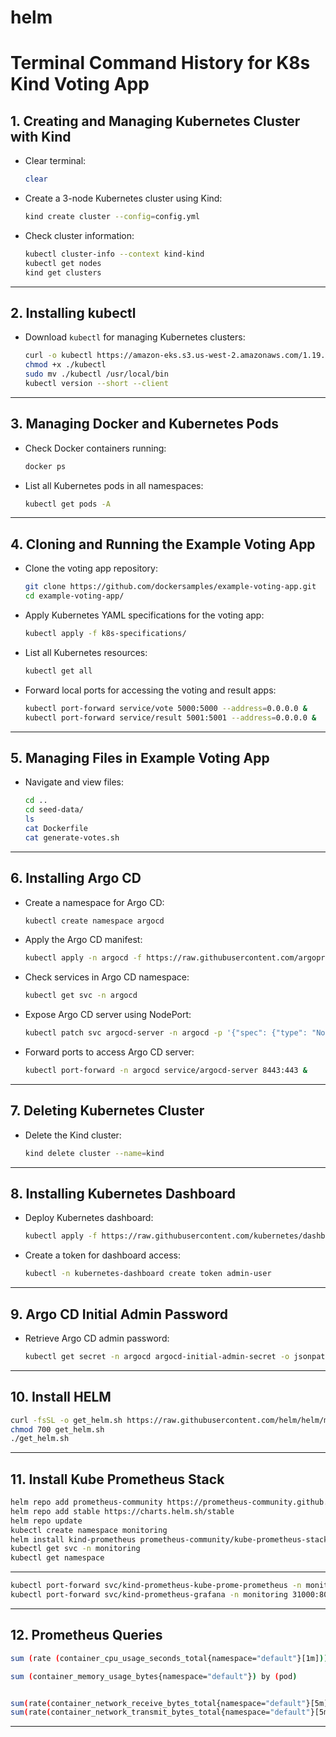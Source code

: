 # helm


# Terminal Command History for K8s Kind Voting App

## 1. Creating and Managing Kubernetes Cluster with Kind

- Clear terminal:
  ```bash
  clear
  ```

- Create a 3-node Kubernetes cluster using Kind:
  ```bash
  kind create cluster --config=config.yml
  ```

- Check cluster information:
  ```bash
  kubectl cluster-info --context kind-kind
  kubectl get nodes
  kind get clusters
  ```

---

## 2. Installing kubectl

- Download `kubectl` for managing Kubernetes clusters:
  ```bash
  curl -o kubectl https://amazon-eks.s3.us-west-2.amazonaws.com/1.19.6/2021-01-05/bin/linux/amd64/kubectl
  chmod +x ./kubectl
  sudo mv ./kubectl /usr/local/bin
  kubectl version --short --client
  ```

---

## 3. Managing Docker and Kubernetes Pods

- Check Docker containers running:
  ```bash
  docker ps
  ```

- List all Kubernetes pods in all namespaces:
  ```bash
  kubectl get pods -A
  ```

---

## 4. Cloning and Running the Example Voting App

- Clone the voting app repository:
  ```bash
  git clone https://github.com/dockersamples/example-voting-app.git
  cd example-voting-app/
  ```

- Apply Kubernetes YAML specifications for the voting app:
  ```bash
  kubectl apply -f k8s-specifications/
  ```

- List all Kubernetes resources:
  ```bash
  kubectl get all
  ```

- Forward local ports for accessing the voting and result apps:
  ```bash
  kubectl port-forward service/vote 5000:5000 --address=0.0.0.0 &
  kubectl port-forward service/result 5001:5001 --address=0.0.0.0 &
  ```

---

## 5. Managing Files in Example Voting App

- Navigate and view files:
  ```bash
  cd ..
  cd seed-data/
  ls
  cat Dockerfile
  cat generate-votes.sh
  ```

---

## 6. Installing Argo CD

- Create a namespace for Argo CD:
  ```bash
  kubectl create namespace argocd
  ```

- Apply the Argo CD manifest:
  ```bash
  kubectl apply -n argocd -f https://raw.githubusercontent.com/argoproj/argo-cd/stable/manifests/install.yaml
  ```

- Check services in Argo CD namespace:
  ```bash
  kubectl get svc -n argocd
  ```

- Expose Argo CD server using NodePort:
  ```bash
  kubectl patch svc argocd-server -n argocd -p '{"spec": {"type": "NodePort"}}'
  ```

- Forward ports to access Argo CD server:
  ```bash
  kubectl port-forward -n argocd service/argocd-server 8443:443 &
  ```

---

## 7. Deleting Kubernetes Cluster

- Delete the Kind cluster:
  ```bash
  kind delete cluster --name=kind
  ```

---

## 8. Installing Kubernetes Dashboard

- Deploy Kubernetes dashboard:
  ```bash
  kubectl apply -f https://raw.githubusercontent.com/kubernetes/dashboard/v2.7.0/aio/deploy/recommended.yaml
  ```

- Create a token for dashboard access:
  ```bash
  kubectl -n kubernetes-dashboard create token admin-user
  ```

---

## 9. Argo CD Initial Admin Password

- Retrieve Argo CD admin password:
  ```bash
  kubectl get secret -n argocd argocd-initial-admin-secret -o jsonpath="{.data.password}" | base64 -d && echo
  ```


---

## 10. Install HELM

```bash
curl -fsSL -o get_helm.sh https://raw.githubusercontent.com/helm/helm/main/scripts/get-helm-3
chmod 700 get_helm.sh
./get_helm.sh
```

---

## 11. Install Kube Prometheus Stack

```bash
helm repo add prometheus-community https://prometheus-community.github.io/helm-charts
helm repo add stable https://charts.helm.sh/stable
helm repo update
kubectl create namespace monitoring
helm install kind-prometheus prometheus-community/kube-prometheus-stack --namespace monitoring --set prometheus.service.nodePort=30000 --set prometheus.service.type=NodePort --set grafana.service.nodePort=31000 --set grafana.service.type=NodePort --set alertmanager.service.nodePort=32000 --set alertmanager.service.type=NodePort --set prometheus-node-exporter.service.nodePort=32001 --set prometheus-node-exporter.service.type=NodePort
kubectl get svc -n monitoring
kubectl get namespace
```

---

```bash
kubectl port-forward svc/kind-prometheus-kube-prome-prometheus -n monitoring 9090:9090 --address=0.0.0.0 &
kubectl port-forward svc/kind-prometheus-grafana -n monitoring 31000:80 --address=0.0.0.0 &
```


---

## 12. Prometheus Queries

```bash
sum (rate (container_cpu_usage_seconds_total{namespace="default"}[1m])) / sum (machine_cpu_cores) * 100

sum (container_memory_usage_bytes{namespace="default"}) by (pod)


sum(rate(container_network_receive_bytes_total{namespace="default"}[5m])) by (pod)
sum(rate(container_network_transmit_bytes_total{namespace="default"}[5m])) by (pod)

```


---


